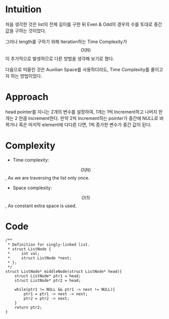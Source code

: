 # Intuition
<!-- Describe your first thoughts on how to solve this problem. -->
처음 생각한 것은 list의 전체 길이를 구한 뒤
Even & Odd의 경우의 수를 토대로 중간 값을 구하는 것이었다. 

그러나 length를 구하기 위해 Iteration하는 Time Complexity가 $$O(N)$$ 이 추가적으로 발생하므로 다른 방법을 생각해 보기로 했다.

다음으로 떠올린 것은 Auxilian Space를 사용하더라도, Time Complexity를 줄이고자 하는 방법이었다. 
# Approach
<!-- Describe your approach to solving the problem. -->
head pointer를 지니는 2개의 변수를 설정하여, 1개는 1씩 Increment하고 
나머지 한 개는 2 만큼 Increment한다. 
만약 2씩 Increment하는 pointer가 중간에 NULL로 바뀌거나 혹은 마지막 element에 다다른 다면, 1씩 증가한 변수가 중간 값이 된다. 


# Complexity
- Time complexity:
<!-- Add your time complexity here, e.g. $$O(n)$$ -->
$$O(N)$$, As we are traversing the list only once.

- Space complexity:
<!-- Add your space complexity here, e.g. $$O(n)$$ -->
$$O(1)$$ , As constant extra space is used.

# Code
```
/**
 * Definition for singly-linked list.
 * struct ListNode {
 *     int val;
 *     struct ListNode *next;
 * };
 */
struct ListNode* middleNode(struct ListNode* head){
    struct ListNode* ptr1 = head;
    struct ListNode* ptr2 = head; 

    while(ptr1 != NULL && ptr1 -> next != NULL){
        ptr1 = ptr1 -> next -> next;
        ptr2 = ptr2 -> next;
    }
    return ptr2;
}
```

